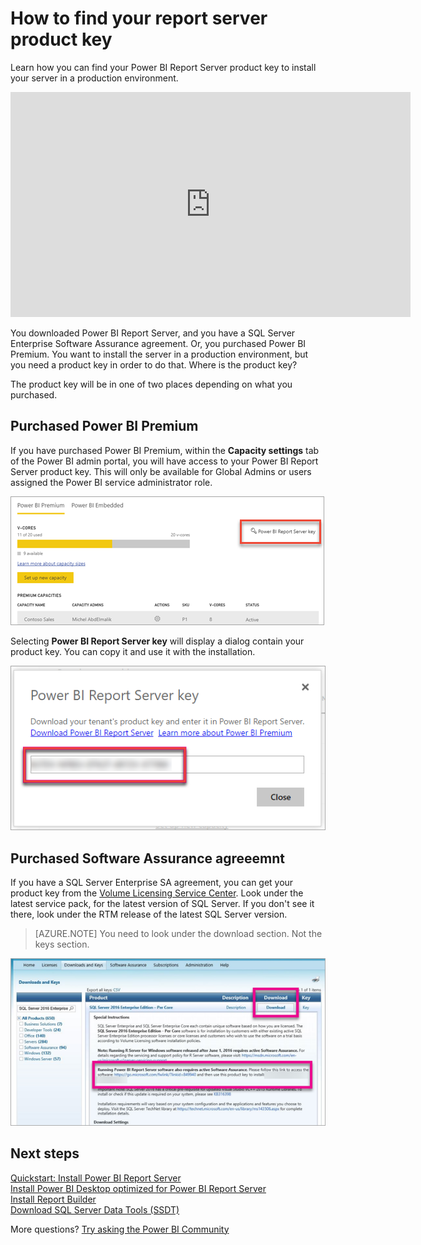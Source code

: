 <properties
   pageTitle="How to find your report server product key"
   description="Learn how you can find your Power BI Report Server product key to install your server in a production environment."
   services="powerbi"
   documentationCenter=""
   authors="guyinacube"
   manager="kfile"
   backup=""
   editor=""
   tags=""
   qualityFocus="no"
   qualityDate=""/>

<tags
   ms.service="powerbi"
   ms.devlang="NA"
   ms.topic="article"
   ms.tgt_pltfrm="NA"
   ms.workload="powerbi"
   ms.date="11/01/2017"
   ms.author="asaxton"/>

# How to find your report server product key

Learn how you can find your Power BI Report Server product key to install your server in a production environment.

<iframe width="640" height="360" src="https://www.youtube.com/embed/6CQnf-NGtpU?rel=0&amp;showinfo=0" frameborder="0" allowfullscreen></iframe>

You downloaded Power BI Report Server, and you have a SQL Server Enterprise Software Assurance agreement. Or, you purchased Power BI Premium. You want to install the server in a production environment, but you need a product key in order to do that. Where is the product key? 

The product key will be in one of two places depending on what you purchased.

## Purchased Power BI Premium

If you have purchased Power BI Premium, within the **Capacity settings** tab of the Power BI admin portal, you will have access to your Power BI Report Server product key. This will only be available for Global Admins or users assigned the Power BI service administrator role.

![Power BI Report Server key within Premium settings](media/reportserver-find-product-key/pbirs-product-key.png)

Selecting **Power BI Report Server key** will display a dialog contain your product key. You can copy it and use it with the installation.

![Power BI Report Server product key](media/reportserver-find-product-key/pbirs-product-key-dialog.png)

## Purchased Software Assurance agreeemnt

If you have a SQL Server Enterprise SA agreement, you can get your product key from the [Volume Licensing Service Center](https://www.microsoft.com/Licensing/servicecenter/). Look under the latest service pack, for the latest version of SQL Server. If you don't see it there, look under the RTM release of the latest SQL Server version.

> [AZURE.NOTE] You need to look under the download section. Not the keys section.

![](media/reportserver-find-product-key/vlsc-download.png "Volume Licensing Service Center")

## Next steps

[Quickstart: Install Power BI Report Server](reportserver-quickstart-install-report-server.md)  
[Install Power BI Desktop optimized for Power BI Report Server](reportserver-install-powerbi-desktop.md)  
[Install Report Builder](https://docs.microsoft.com/sql/reporting-services/install-windows/install-report-builder)  
[Download SQL Server Data Tools (SSDT)](http://go.microsoft.com/fwlink/?LinkID=616714)

More questions? [Try asking the Power BI Community](https://community.powerbi.com/)